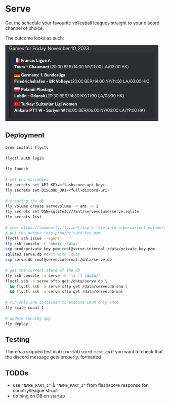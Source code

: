 # Serve

Get the schedule your favourite volleyball leagues straight to your discord channel of choice.

The outcome looks as such:

![img.png](img.png)

## Deployment

```bash
brew install flyctl

flyctl auth login

fly launch

# set env variables
fly secrets set API_KEY=<flashscore-api-key>                                                                                                                        
fly secrets set DISCORD_URI=<full-discord-uri>

# creating the db
fly volume create servevolume -r ams -n 1
fly secrets set DSN=sqlite3:///mnt/servevolume/serve.sqlite 
fly secrets list

# see: https://community.fly.io/t/scp-a-file-into-a-persistent-volume/2729
# put the output into prod/private_key.pem
flyctl ssh issue --agent
fly ssh console -C 'mkdir /data/'  
scp prod/private_key.pem root@serve.internal:/data/private_key.pem
sqlite3 serve.db #exit with .quit
scp serve.db root@serve.internal:/data/serve.db

# get the current state of the db
fly ssh console -a serve -C 'ls -l /data/'
flyctl ssh -a serve sftp get /data/serve.db \
  && flyctl ssh -a serve sftp get /data/serve.db-shm \
  && flyctl ssh -a serve sftp get /data/serve.db-wal

# run only one container to execute CRON only once
fly scale count 1

# update running app
fly deploy
```

## Testing

There's a skipped test in `discord/discord_test.go` if you want to check that the discord message gets properly.
formatted

## TODOs

- use `"NAME_PART_1"` & `"NAME_PART_2"` from flashscore response for country/league struct
- do ping on DB on startup